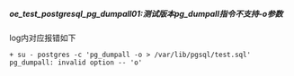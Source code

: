 ##### oe_test_postgresql_pg_dumpall01:测试版本pg_dumpall指令不支持-o参数

log内对应报错如下

```
+ su - postgres -c 'pg_dumpall -o > /var/lib/pgsql/test.sql'
pg_dumpall: invalid option -- 'o'
```

##### 
